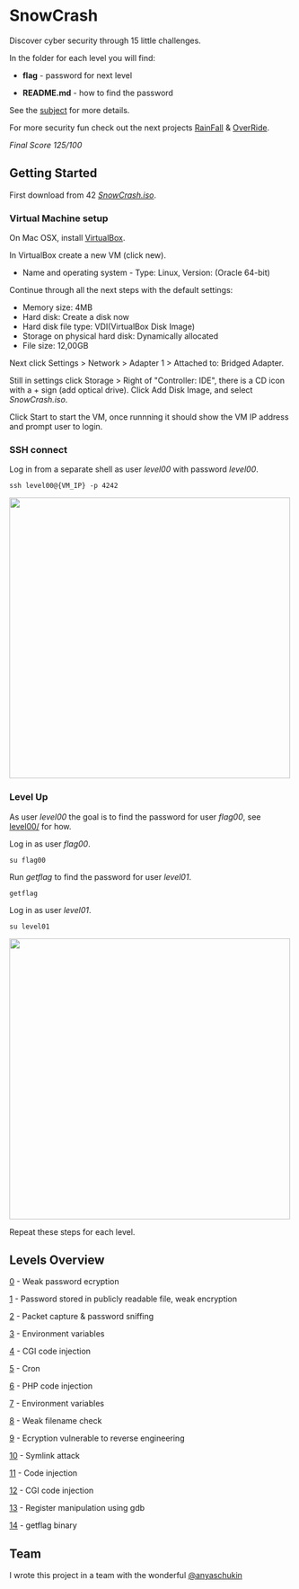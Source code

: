 # SnowCrash

Discover cyber security through 15 little challenges.

In the folder for each level you will find:

* **flag** - password for next level

* **README.md** - how to find the password

See the [subject](https://github.com/dfinnis/SnowCrash/blob/master/subject.pdf) for more details.

For more security fun check out the next projects [RainFall](https://github.com/dfinnis/RainFall) & [OverRide](https://github.com/dfinnis/OverRide).

*Final Score 125/100*


## Getting Started

First download from 42 [*SnowCrash.iso*](https://projects.intra.42.fr/uploads/document/document/2831/SnowCrash.iso).

### Virtual Machine setup

On Mac OSX, install [VirtualBox](https://www.virtualbox.org/).

In VirtualBox create a new VM (click new).

* Name and operating system - Type: Linux, Version: (Oracle 64-bit)

Continue through all the next steps with the default settings:

* Memory size: 4MB
* Hard disk: Create a disk now
* Hard disk file type: VDI(VirtualBox Disk Image)
* Storage on physical hard disk: Dynamically allocated
* File size: 12,00GB

Next click Settings > Network > Adapter 1 > Attached to: Bridged Adapter.

Still in settings click Storage > Right of "Controller: IDE", there is a CD icon with a + sign (add optical drive).
Click Add Disk Image, and select *SnowCrash.iso*.

Click Start to start the VM, once runnning it should show the VM IP address and prompt user to login.

### SSH connect

Log in from a separate shell as user *level00* with password *level00*.

```ssh level00@{VM_IP} -p 4242```

<img src="https://github.com/dfinnis/SnowCrash/blob/master/img/ssh.png" width="500">

### Level Up

As user *level00* the goal is to find the password for user *flag00*, see [level00/](https://github.com/dfinnis/SnowCrash/tree/master/level00) for how.

Log in as user *flag00*.

```su flag00```

Run *getflag* to find the password for user *level01*.

```getflag```

Log in as user *level01*.

```su level01```

<img src="https://github.com/dfinnis/SnowCrash/blob/master/img/su.png" width="500">

Repeat these steps for each level.


## Levels Overview

[0](https://github.com/dfinnis/SnowCrash/tree/master/level00) - Weak password ecryption

[1](https://github.com/dfinnis/SnowCrash/tree/master/level01) - Password stored in publicly readable file, weak encryption

[2](https://github.com/dfinnis/SnowCrash/tree/master/level02) - Packet capture & password sniffing

[3](https://github.com/dfinnis/SnowCrash/tree/master/level03) - Environment variables

[4](https://github.com/dfinnis/SnowCrash/tree/master/level04) - CGI code injection

[5](https://github.com/dfinnis/SnowCrash/tree/master/level05) - Cron

[6](https://github.com/dfinnis/SnowCrash/tree/master/level06) - PHP code injection

[7](https://github.com/dfinnis/SnowCrash/tree/master/level07) - Environment variables

[8](https://github.com/dfinnis/SnowCrash/tree/master/level08) - Weak filename check

[9](https://github.com/dfinnis/SnowCrash/tree/master/level09) - Ecryption vulnerable to reverse engineering

[10](https://github.com/dfinnis/SnowCrash/tree/master/level10) - Symlink attack

[11](https://github.com/dfinnis/SnowCrash/tree/master/level11) - Code injection

[12](https://github.com/dfinnis/SnowCrash/tree/master/level12) - CGI code injection

[13](https://github.com/dfinnis/SnowCrash/tree/master/level13) - Register manipulation using gdb

[14](https://github.com/dfinnis/SnowCrash/tree/master/level14) - getflag binary


## Team

I wrote this project in a team with the wonderful [@anyaschukin](https://github.com/anyaschukin)
